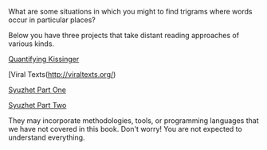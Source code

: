 What are some situations in which you might to find trigrams where words occur in particular places?

Below you have three projects that take distant reading approaches of various kinds. 

[Quantifying Kissinger](http://www.quantifyingkissinger.com/)

[Viral Texts(http://viraltexts.org/)

[Syuzhet Part One](http://www.matthewjockers.net/2015/02/02/syuzhet/)

[Syuzhet Part Two](http://www.matthewjockers.net/2015/02/25/the-rest-of-the-story/)


They may incorporate methodologies, tools, or programming languages that we have not covered in this book. Don't worry! You are not expected to understand everything.
